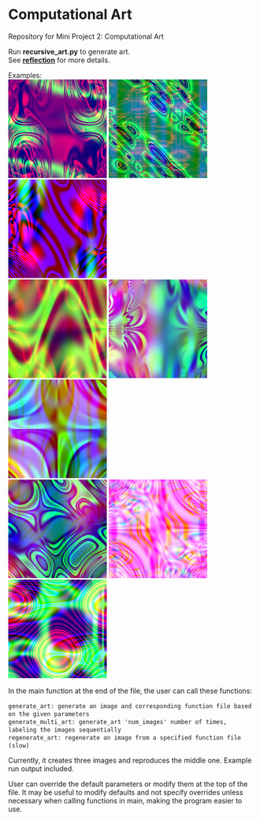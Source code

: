 # Computational Art
 Repository for Mini Project 2: Computational Art

Run **recursive_art.py** to generate art.  
See **[reflection](reflection.md)** for more details.  

Examples:  
<img src="gallery/myart0.png" width="200"> <img src="gallery/myart1.png" width="200"> <img src="gallery/myart5.png" width="200">  
<img src="gallery/myart10.png" width="200"> <img src="gallery/myart13.png" width="200"> <img src="gallery/myart16.png" width="200">  
<img src="gallery/myart19.png" width="200"> <img src="gallery/myart21.png" width="200"> <img src="gallery/myart24.png" width="200">  

In the main function at the end of the file, the user can call these functions:

    generate_art: generate an image and corresponding function file based on the given parameters
    generate_multi_art: generate_art 'num_images' number of times, labeling the images sequentially
    regenerate_art: regenerate an image from a specified function file (slow)  

Currently, it creates three images and reproduces the middle one. Example run output included.  

User can override the default parameters or modify them at the top of the file. It may be useful to modify defaults and not specify overrides unless necessary when calling functions in main, making the program easier to use.  
